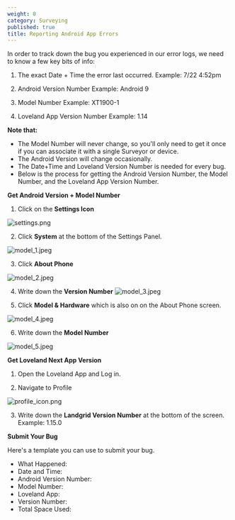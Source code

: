 ```yaml
---
weight: 0
category: Surveying
published: true
title: Reporting Android App Errors
---
```


In order to track down the bug you experienced in our error logs, we need to know a few key bits of info:

1. The exact Date + Time the error last occurred.
Example: 7/22 4:52pm

2. Android Version Number
Example: Android 9

3. Model Number 
Example: XT1900-1

4. Loveland App Version Number
Example: 1.14


**Note that:**

- The Model Number will never change, so you'll only need to get it once if you can associate it with a single Surveyor or device.
- The Android Version will change occasionally.
- The Date+Time and Loveland Version Number is needed for every bug.
- Below is the process for getting the Android Version Number, the Model Number, and the Loveland App Version Number.

**Get Android Version + Model Number**


1. Click on the **Settings Icon**

![settings.png]({{site.baseurl}}/img/settings.png)


2. Click **System** at the bottom of the Settings Panel.

![model_1.jpeg]({{site.baseurl}}/img/model_1.jpeg)


3. Click **About Phone**

![model_2.jpeg]({{site.baseurl}}/img/model_2.jpeg)


4. Write down the **Version Number**
![model_3.jpeg]({{site.baseurl}}/img/model_3.jpeg)

5. Click **Model & Hardware** which is also on on the About Phone screen.

![model_4.jpeg]({{site.baseurl}}/img/model_4.jpeg)

6. Write down the **Model Number**

![model_5.jpeg]({{site.baseurl}}/img/model_5.jpeg)



**Get Loveland Next App Version**


1. Open the Loveland App and Log in.

2. Navigate to Profile

![profile_icon.png]({{site.baseurl}}/img/profile_icon.png)

3. Write down the **Landgrid Version Number** at the bottom of the screen. Example: 1.15.0


**Submit Your Bug**

Here's a template you can use to submit your bug.

- What Happened:
- Date and Time:
- Android Version Number:
- Model Number:
- Loveland App:
- Version Number:
- Total Space Used:
